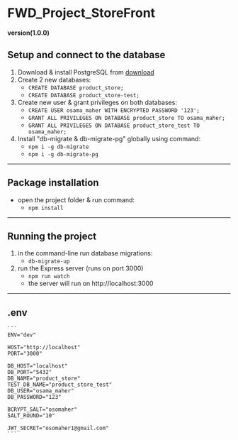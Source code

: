 # FWD_Project_StoreFront
**version(1.0.0)**
  ## Setup and connect to the database
  1. Download & install PostgreSQL from [download](https://www.postgresql.org/download/)
  2. Create 2 new databases:
      - `CREATE DATABASE product_store;`
      - `CREATE DATABASE product_store-test;`
  3. Create new user & grant privileges on both databases:
      - `CREATE USER osama_maher WITH ENCRYPTED PASSWORD '123';`
      - `GRANT ALL PRIVILEGES ON DATABASE product_store TO osama_maher;`
      - `GRANT ALL PRIVILEGES ON DATABASE product_store_test TO osama_maher;`
  4. Install "db-migrate & db-migrate-pg" globally using command:
      - `npm i -g db-migrate`
      - `npm i -g db-migrate-pg`
---
  ## Package installation
  * open the project folder & run command:
      - `npm install`
---
  ## Running the project
  1. in the command-line run database migrations:
      - `db-migrate-up`
  2. run the Express server (runs on port 3000)
      - `npm run watch`
      * the server will run on http://localhost:3000
---
  ## .env
    ```
    ENV="dev"

    HOST="http://localhost"
    PORT="3000"

    DB_HOST="localhost"
    DB_PORT="5432"
    DB_NAME="product_store"
    TEST_DB_NAME="product_store_test"
    DB_USER="osama_maher"
    DB_PASSWORD="123"

    BCRYPT_SALT="osomaher"
    SALT_ROUND="10"

    JWT_SECRET="osomaher1@gmail.com"
    ```
